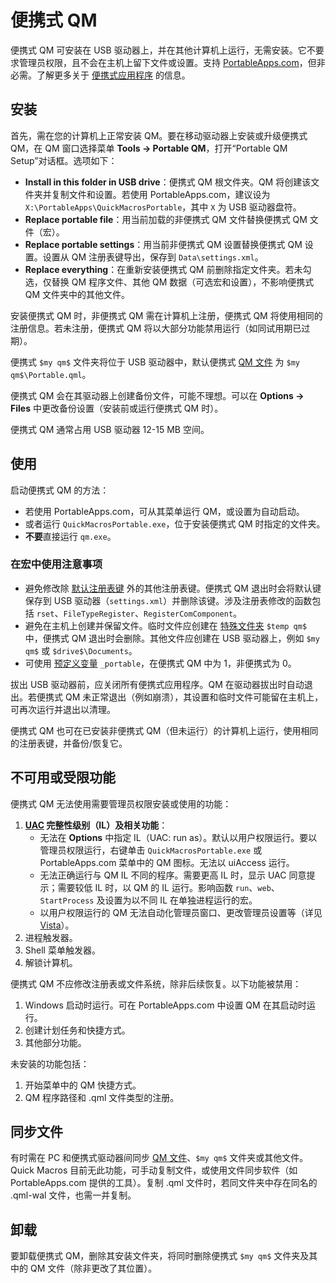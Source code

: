 # 便携式 QM

便携式 QM 可安装在 USB 驱动器上，并在其他计算机上运行，无需安装。它不要求管理员权限，且不会在主机上留下文件或设置。支持 [PortableApps.com](http://portableapps.com/)，但非必需。了解更多关于 [便携式应用程序](https://en.wikipedia.org/wiki/Portable_application) 的信息。

## 安装

首先，需在您的计算机上正常安装 QM。要在移动驱动器上安装或升级便携式 QM，在 QM 窗口选择菜单 **Tools -> Portable QM**，打开“Portable QM Setup”对话框。选项如下：

- **Install in this folder in USB drive**：便携式 QM 根文件夹。QM 将创建该文件夹并复制文件和设置。若使用 PortableApps.com，建议设为 `X:\PortableApps\QuickMacrosPortable`，其中 `X` 为 USB 驱动器盘符。
- **Replace portable file**：用当前加载的非便携式 QM 文件替换便携式 QM 文件（宏）。
- **Replace portable settings**：用当前非便携式 QM 设置替换便携式 QM 设置。设置从 QM 注册表键导出，保存到 `Data\settings.xml`。
- **Replace everything**：在重新安装便携式 QM 前删除指定文件夹。若未勾选，仅替换 QM 程序文件、其他 QM 数据（可选宏和设置），不影响便携式 QM 文件夹中的其他文件。

安装便携式 QM 时，非便携式 QM 需在计算机上注册，便携式 QM 将使用相同的注册信息。若未注册，便携式 QM 将以大部分功能禁用运行（如同试用期已过期）。

便携式 `$my qm$` 文件夹将位于 USB 驱动器中，默认便携式 [QM 文件](IDH_QML.md) 为 `$my qm$\Portable.qml`。

便携式 QM 会在其驱动器上创建备份文件，可能不理想。可以在 **Options -> Files** 中更改备份设置（安装前或运行便携式 QM 时）。

便携式 QM 通常占用 USB 驱动器 12-15 MB 空间。

## 使用

启动便携式 QM 的方法：

- 若使用 PortableApps.com，可从其菜单运行 QM，或设置为自动启动。
- 或者运行 `QuickMacrosPortable.exe`，位于安装便携式 QM 时指定的文件夹。
- **不要**直接运行 `qm.exe`。

### 在宏中使用注意事项

- 避免修改除 [默认注册表键](IDP_RGET.md) 外的其他注册表键。便携式 QM 退出时会将默认键保存到 USB 驱动器（`settings.xml`）并删除该键。涉及注册表修改的函数包括 `rset`、`FileTypeRegister`、`RegisterComComponent`。
- 避免在主机上创建并保留文件。临时文件应创建在 [特殊文件夹](IDP_SEARCHPATHS.md) `$temp qm$` 中，便携式 QM 退出时会删除。其他文件应创建在 USB 驱动器上，例如 `$my qm$` 或 `$drive$\Documents`。
- 可使用 [预定义变量](IDP_SPECVAR.md) `_portable`，在便携式 QM 中为 1，非便携式为 0。

拔出 USB 驱动器前，应关闭所有便携式应用程序。QM 在驱动器拔出时自动退出。若便携式 QM 未正常退出（例如崩溃），其设置和临时文件可能留在主机上，可再次运行并退出以清理。

便携式 QM 也可在已安装非便携式 QM（但未运行）的计算机上运行，使用相同的注册表键，并备份/恢复它。

## 不可用或受限功能

便携式 QM 无法使用需要管理员权限安装或使用的功能：

1. **[UAC](IDP_VISTA.md) 完整性级别（IL）及相关功能**：
   - 无法在 **Options** 中指定 IL（UAC: run as）。默认以用户权限运行。要以管理员权限运行，右键单击 `QuickMacrosPortable.exe` 或 PortableApps.com 菜单中的 QM 图标。无法以 uiAccess 运行。
   - 无法正确运行与 QM IL 不同的程序。需要更高 IL 时，显示 UAC 同意提示；需要较低 IL 时，以 QM 的 IL 运行。影响函数 `run`、`web`、`StartProcess` 及设置为以不同 IL 在单独进程运行的宏。
   - 以用户权限运行的 QM 无法自动化管理员窗口、更改管理员设置等（详见 [Vista](IDP_VISTA.md)）。
2. 进程触发器。
3. Shell 菜单触发器。
4. 解锁计算机。

便携式 QM 不应修改注册表或文件系统，除非后续恢复。以下功能被禁用：

1. Windows 启动时运行。可在 PortableApps.com 中设置 QM 在其启动时运行。
2. 创建计划任务和快捷方式。
3. 其他部分功能。

未安装的功能包括：

1. 开始菜单中的 QM 快捷方式。
2. QM 程序路径和 .qml 文件类型的注册。

## 同步文件

有时需在 PC 和便携式驱动器间同步 [QM 文件](IDH_QML.md)、`$my qm$` 文件夹或其他文件。Quick Macros 目前无此功能，可手动复制文件，或使用文件同步软件（如 PortableApps.com 提供的工具）。复制 .qml 文件时，若同文件夹中存在同名的 .qml-wal 文件，也需一并复制。

## 卸载

要卸载便携式 QM，删除其安装文件夹，将同时删除便携式 `$my qm$` 文件夹及其中的 QM 文件（除非更改了其位置）。